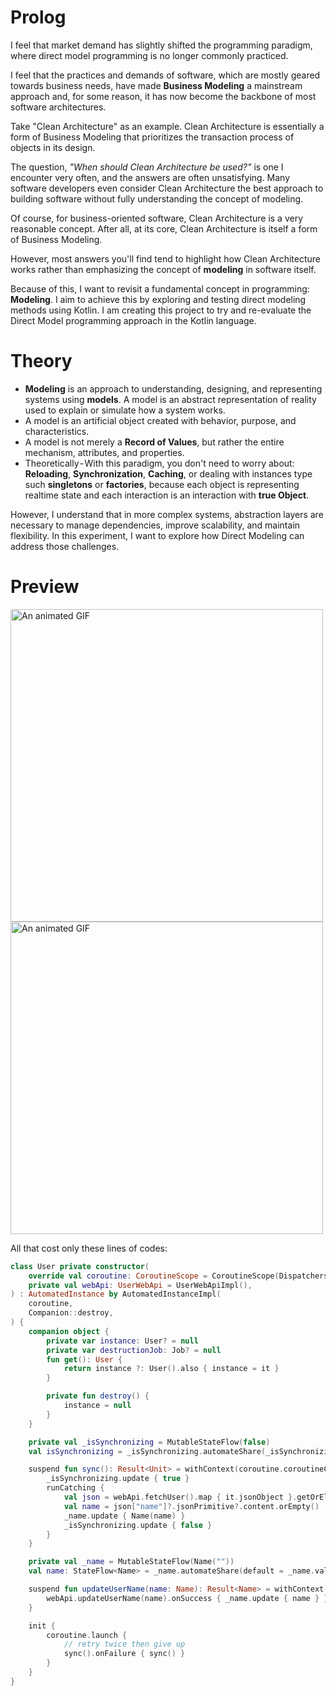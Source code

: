 # Prolog
I feel that market demand has slightly shifted the programming paradigm, where direct model programming is no longer commonly practiced.

I feel that the practices and demands of software, which are mostly geared towards business needs, have made **Business Modeling** a mainstream approach and, for some reason, it has now become the backbone of most software architectures.  

Take "Clean Architecture" as an example. Clean Architecture is essentially a form of Business Modeling that prioritizes the transaction process of objects in its design.  

The question, *"When should Clean Architecture be used?"* is one I encounter very often, and the answers are often unsatisfying. Many software developers even consider Clean Architecture the best approach to building software without fully understanding the concept of modeling.  

Of course, for business-oriented software, Clean Architecture is a very reasonable concept. After all, at its core, Clean Architecture is itself a form of Business Modeling.  

However, most answers you'll find tend to highlight how Clean Architecture works rather than emphasizing the concept of **modeling** in software itself.  

Because of this, I want to revisit a fundamental concept in programming: **Modeling**. I aim to achieve this by exploring and testing direct modeling methods using Kotlin.
I am creating this project to try and re-evaluate the Direct Model programming approach in the Kotlin language.

# Theory
- **Modeling** is an approach to understanding, designing, and representing systems using **models**. A model is an abstract representation of reality used to explain or simulate how a system works.
- A model is an artificial object created with behavior, purpose, and characteristics.
- A model is not merely a **Record of Values**, but rather the entire mechanism, attributes, and properties.
- Theoretically - With this paradigm, you don't need to worry about: **Reloading**, **Synchronization**, **Caching**, or dealing with instances type such **singletons** or **factories**, because each object is representing realtime state and each interaction is an interaction with **true Object**.

However, I understand that in more complex systems, abstraction layers are necessary to manage dependencies, improve scalability, and maintain flexibility. In this experiment, I want to explore how Direct Modeling can address those challenges.

# Preview
<div>
  <img src="https://miro.medium.com/v2/resize:fit:1236/format:webp/1*qslp2Jl4G-raxuc2yUNc2Q.gif" alt="An animated GIF" height="500">
  <img src="https://cdn-images-1.medium.com/v2/resize:fit:1600/1*E8A88W-4MRqu7sIOJmpdwA.jpeg" alt="An animated GIF" height="500">
</div>

All that cost only these lines of codes:
```kotlin
class User private constructor(
    override val coroutine: CoroutineScope = CoroutineScope(Dispatchers.IO),
    private val webApi: UserWebApi = UserWebApiImpl(),
) : AutomatedInstance by AutomatedInstanceImpl(
    coroutine,
    Companion::destroy,
) {
    companion object {
        private var instance: User? = null
        private var destructionJob: Job? = null
        fun get(): User {
            return instance ?: User().also { instance = it }
        }

        private fun destroy() {
            instance = null
        }
    }

    private val _isSynchronizing = MutableStateFlow(false)
    val isSynchronizing = _isSynchronizing.automateShare(_isSynchronizing.value)

    suspend fun sync(): Result<Unit> = withContext(coroutine.coroutineContext){
        _isSynchronizing.update { true }
        runCatching {
            val json = webApi.fetchUser().map { it.jsonObject }.getOrElse { throw it }
            val name = json["name"]?.jsonPrimitive?.content.orEmpty()
            _name.update { Name(name) }
            _isSynchronizing.update { false }
        }
    }

    private val _name = MutableStateFlow(Name(""))
    val name: StateFlow<Name> = _name.automateShare(default = _name.value)

    suspend fun updateUserName(name: Name): Result<Name> = withContext(coroutine.coroutineContext){
        webApi.updateUserName(name).onSuccess { _name.update { name } }
    }

    init {
        coroutine.launch {
            // retry twice then give up
            sync().onFailure { sync() }
        }
    }
}

```

